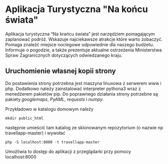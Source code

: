 # Aplikacja Turystyczna "Na końcu świata"

Aplikacja turystyczna “Na krańcu świata” jest narzędziem pomagającym zaplanować podróż. Wskazuje najciekawsze atrakcje które warto zobaczyć. Pomaga znaleźć miejsce noclegowe odpowiednie dla naszego budżetu. Informuje o pogodzie, a także prezentuje aktualne ostrzeżenia Ministerstwa Spraw Zagranicznych dotyczących odwiedzanego kraju. 

## Uruchomienie własnej kopii strony

Do postawienia strony potrzebna jest maszyna linuxowa z serwerem www i php. Dodatkowo należy zainstalować interpreter pythona3 wraz z menedżerem pakietów pip. Do poprawnego działania strony potrzebne są pakiety *googlemaps*, *PyAML*, *requests* i *numpy*.

Przykładowo w katalogu domowym należy
```
mkdir public_html
```
następnie umieścić tam katalog ze sklonowanym repozytorium (o nazwie np travellapp-master) i wywołać
```
php -S localhost:8000 -t travellapp-master
```
Umożliwia to dostęp do aplikacji z przeglądarki przy pomocy localhost:8000
